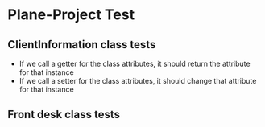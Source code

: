 # Plane-Project Test

## ClientInformation class tests
- If we call a getter for the class attributes, it should return the attribute for that instance
- If we call a setter for the class attributes, it should change that attribute for that instance
## Front desk class tests


